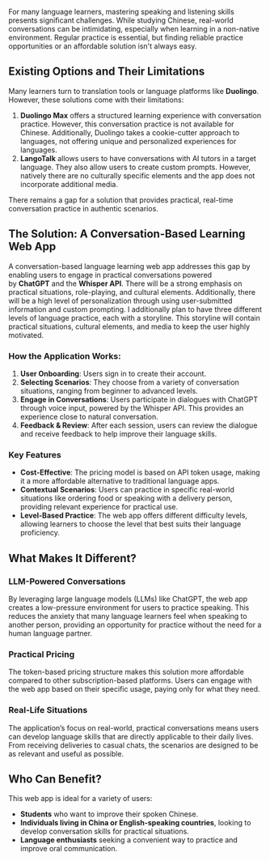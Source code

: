 For many language learners, mastering speaking and listening skills presents significant challenges. While studying Chinese, real-world conversations can be intimidating, especially when learning in a non-native environment. Regular practice is essential, but finding reliable practice opportunities or an affordable solution isn't always easy.

## Existing Options and Their Limitations

Many learners turn to translation tools or language platforms like **Duolingo**. However, these solutions come with their limitations:

1. **Duolingo Max** offers a structured learning experience with conversation practice. However, this conversation practice is not available for Chinese. Additionally, Duolingo takes a cookie-cutter approach to languages, not offering unique and personalized experiences for languages.
2. **LangoTalk** allows users to have conversations with AI tutors in a target language. They also allow users to create custom prompts. However, natively there are no culturally specific elements and the app does not incorporate additional media.

There remains a gap for a solution that provides practical, real-time conversation practice in authentic scenarios.

## The Solution: A Conversation-Based Learning Web App

A conversation-based language learning web app addresses this gap by enabling users to engage in practical conversations powered by **ChatGPT** and the **Whisper API**. There will be a strong emphasis on practical situations, role-playing, and cultural elements. Additionally, there will be a high level of personalization through using user-submitted information and custom prompting. I additionally plan to have three different levels of language practice, each with a storyline. This storyline will contain practical situations, cultural elements, and media to keep the user highly motivated.

### How the Application Works:

1. **User Onboarding**: Users sign in to create their account.
2. **Selecting Scenarios**: They choose from a variety of conversation situations, ranging from beginner to advanced levels.
3. **Engage in Conversations**: Users participate in dialogues with ChatGPT through voice input, powered by the Whisper API. This provides an experience close to natural conversation.
4. **Feedback & Review**: After each session, users can review the dialogue and receive feedback to help improve their language skills.

### Key Features

- **Cost-Effective**: The pricing model is based on API token usage, making it a more affordable alternative to traditional language apps.
- **Contextual Scenarios**: Users can practice in specific real-world situations like ordering food or speaking with a delivery person, providing relevant experience for practical use.
- **Level-Based Practice**: The web app offers different difficulty levels, allowing learners to choose the level that best suits their language proficiency.

## What Makes It Different?

### LLM-Powered Conversations
By leveraging large language models (LLMs) like ChatGPT, the web app creates a low-pressure environment for users to practice speaking. This reduces the anxiety that many language learners feel when speaking to another person, providing an opportunity for practice without the need for a human language partner.

### Practical Pricing
The token-based pricing structure makes this solution more affordable compared to other subscription-based platforms. Users can engage with the web app based on their specific usage, paying only for what they need.

### Real-Life Situations
The application’s focus on real-world, practical conversations means users can develop language skills that are directly applicable to their daily lives. From receiving deliveries to casual chats, the scenarios are designed to be as relevant and useful as possible.


## Who Can Benefit?

This web app is ideal for a variety of users:

- **Students** who want to improve their spoken Chinese.
- **Individuals living in China or English-speaking countries**, looking to develop conversation skills for practical situations.
- **Language enthusiasts** seeking a convenient way to practice and improve oral communication.

